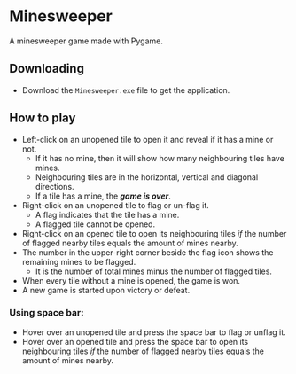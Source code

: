 # Minesweeper
A minesweeper game made with Pygame.

## Downloading
- Download the `Minesweeper.exe` file to get the application.

## How to play
- Left-click on an unopened tile to open it and reveal if it has a mine or not.
    - If it has no mine, then it will show how many neighbouring tiles have mines.
    - Neighbouring tiles are in the horizontal, vertical and diagonal directions.
    - If a tile has a mine, the ___game is over___.
- Right-click on an unopened tile to flag or un-flag it.
    - A flag indicates that the tile has a mine.
    - A flagged tile cannot be opened.
- Right-click on an opened tile to open its neighbouring tiles *if* the number of flagged nearby tiles equals the amount of mines nearby.
- The number in the upper-right corner beside the flag icon shows the remaining mines to be flagged.
    - It is the number of total mines minus the number of flagged tiles.
- When every tile without a mine is opened, the game is won.
- A new game is started upon victory or defeat.

### Using space bar:
- Hover over an unopened tile and press the space bar to flag or unflag it.
- Hover over an opened tile and press the space bar to open its neighbouring tiles *if* the number of flagged nearby tiles equals the amount of mines nearby.
